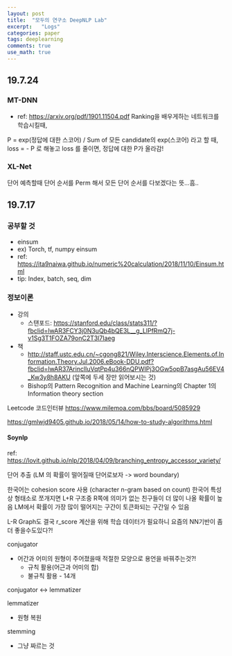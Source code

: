 ```yaml
---
layout: post
title:  "모두의 연구소 DeepNLP Lab"
excerpt:   "Logs"
categories: paper
tags: deeplearning
comments: true
use_math: true
---
```


## 19.7.24
### MT-DNN
- ref: https://arxiv.org/pdf/1901.11504.pdf
Ranking을 배우게하는 네트워크를 학습시킬때,

P = exp(정답에 대한 스코어) / Sum of 모든 candidate의 exp(스코어) 라고 할 때,
loss = - P 로 해놓고 loss 를 줄이면, 정답에 대한 P가 올라감!

### XL-Net

단어 예측할때 단어 순서를 Perm 해서 모든 단어 순서를 다보겠다는 뜻...흠..



## 19.7.17

### 공부할 것
- einsum 
- ex) Torch, tf, numpy einsum
- ref: https://ita9naiwa.github.io/numeric%20calculation/2018/11/10/Einsum.html
- tip: Index, batch, seq, dim

### 정보이론
- 강의
  - 스탠포드: https://stanford.edu/class/stats311/?fbclid=IwAR3FCY3j0N3uQb4bQE3L__g_LlPfRmQ7j-v1Sg3T1FOZA79onC2T3l7Iaeg
- 책
  - http://staff.ustc.edu.cn/~cgong821/Wiley.Interscience.Elements.of.Information.Theory.Jul.2006.eBook-DDU.pdf?fbclid=IwAR37ArinclIuVqtPp4u366nQPWIPj3OGw5opB7asgAu56EV4_Kw3y8h8AKU  (앞쪽에 두세 장만 읽어보시는 것)
  - Bishop의 Pattern Recognition and Machine Learning의 Chapter 1의 Information theory section


Leetcode 코드인터뷰
https://www.milemoa.com/bbs/board/5085929

https://gmlwjd9405.github.io/2018/05/14/how-to-study-algorithms.html

#### Soynlp
ref: https://lovit.github.io/nlp/2018/04/09/branching_entropy_accessor_variety/

단어 추출 (LM 의 확률이 떨어질때 단어로보자 -> word boundary)

한국어는 cohesion score 사용 (character n-gram based on count)
한국어 특성상 형태소로 쪼개지면
L+R 구조중 R쪽에 의미가 없는 친구들이 더 많이 나올 확률이 높음
LM에서 확률이 가장 많이 떨어지는 구간이 토큰화되는 구간일 수 있음

L-R Graph도 결국 r_score 계산을 위해 학습 데이터가 필요하니 요즘의 NN기반이 좀 더 좋을수도있다?!

conjugator
- 어간과 어미의 원형이 주어졌을때 적절한 모양으로 용언을 바꿔주는것?!
  - 규칙 활용(어근과 어미의 합)
  - 불규칙 활용 - 14개

conjugator <-> lemmatizer

lemmatizer
- 원형 복원

stemming
- 그냥 짜르는 것
